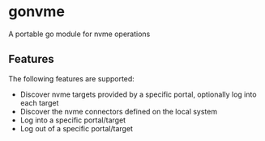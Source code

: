 # gonvme
A portable go module for nvme operations

## Features
The following features are supported:
* Discover nvme targets provided by a specific portal, optionally log into each target
* Discover the nvme connectors defined on the local system
* Log into a specific portal/target
* Log out of a specific portal/target

